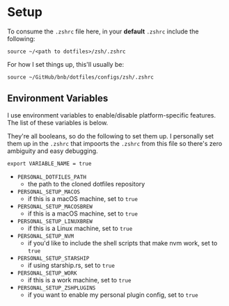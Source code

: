 # Setup

To consume the `.zshrc` file here, in your **default** `.zshrc` include the following:

```shell
source ~/<path to dotfiles>/zsh/.zshrc
```

For how I set things up, this'll usually be:

```shell
source ~/GitHub/bnb/dotfiles/configs/zsh/.zshrc
```

## Environment Variables

I use environment variables to enable/disable platform-specific features. The list of these variables is below.

They're all booleans, so do the following to set them up. I personally set them up in the `.zshrc` that impoorts the `.zshrc` from this file so there's zero ambiguity and easy debugging.

```shell
export VARIABLE_NAME = true
```

- `PERSONAL_DOTFILES_PATH`
  - the path to the cloned dotfiles repository
- `PERSONAL_SETUP_MACOS`
  - if this is a macOS machine, set to `true`
- `PERSONAL_SETUP_MACOSBREW`
  - if this is a macOS machine, set to `true`
- `PERSONAL_SETUP_LINUXBREW`
  - if this is a Linux machine, set to `true`
- `PERSONAL_SETUP_NVM`
  - if you'd like to include the shell scripts that make nvm work, set to `true`
- `PERSONAL_SETUP_STARSHIP`
  - if using starship.rs, set to `true`
- `PERSONAL_SETUP_WORK`
  - if this is a work machine, set to `true`
- `PERSONAL_SETUP_ZSHPLUGINS`
  - if you want to enable my personal plugin config, set to `true`
